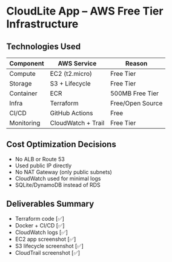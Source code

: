 # CloudLite App – AWS Free Tier Infrastructure

## Technologies Used
| Component  | AWS Service         | Reason            |
|------------|---------------------|-------------------|
| Compute    | EC2 (t2.micro)      | Free Tier         |
| Storage    | S3 + Lifecycle      | Free Tier         |
| Container  | ECR                 | 500MB Free Tier   |
| Infra      | Terraform           | Free/Open Source  |
| CI/CD      | GitHub Actions      | Free              |
| Monitoring | CloudWatch + Trail  | Free Tier         |

## Cost Optimization Decisions
- No ALB or Route 53
- Used public IP directly
- No NAT Gateway (only public subnets)
- CloudWatch used for minimal logs
- SQLite/DynamoDB instead of RDS

## Deliverables Summary
- Terraform code [✅]
- Docker + CI/CD [✅]
- CloudWatch logs [✅]
- EC2 app screenshot [✅]
- S3 lifecycle screenshot [✅]
- CloudTrail screenshot [✅]

